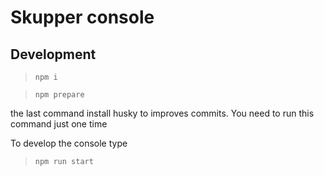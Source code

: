 # Skupper console

## Development

> `npm i`

> `npm prepare`

the last command install husky to improves commits. You need to run this command just one time

To develop the console type

> `npm run start`
